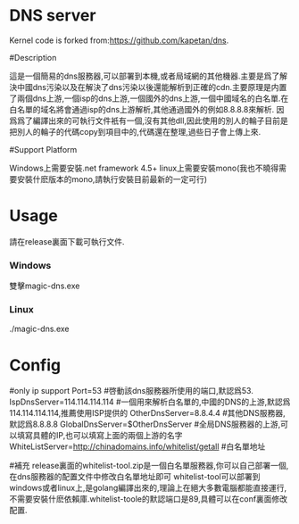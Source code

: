 ﻿# DNS server
Kernel code is forked from:https://github.com/kapetan/dns.

#Description

這是一個簡易的dns服務器,可以部署到本機,或者局域網的其他機器.主要是爲了解決中國dns污染以及在解決了dns污染以後還能解析到正確的cdn.主要原理是内置了兩個dns上游,一個isp的dns上游,一個國外的dns上游,一個中國域名的白名單.在白名單的域名將會通過isp的dns上游解析,其他通過國外的例如8.8.8.8來解析.
因爲爲了編譯出來的可執行文件衹有一個,沒有其他dll,因此使用的別人的輪子目前是把別人的輪子的代碼copy到項目中的,代碼還在整理,過些日子會上傳上來.

#Support Platform

Windows上需要安裝.net framework 4.5+
linux上需要安裝mono(我也不曉得需要安裝什麽版本的mono,請執行安裝目前最新的一定可行)


# Usage

請在release裏面下載可執行文件.
### Windows
雙擊magic-dns.exe
### Linux
./magic-dns.exe


# Config
#only ip support
Port=53	#啓動該dns服務器所使用的端口,默認爲53.
IspDnsServer=114.114.114.114		#一個用來解析白名單的,中國的DNS的上游,默認爲114.114.114.114,推薦使用ISP提供的
OtherDnsServer=8.8.4.4		#其他DNS服務器,默認爲8.8.8.8
GlobalDnsServer=$OtherDnsServer		#全局DNS服務器的上游,可以填寫具體的IP,也可以填寫上面的兩個上游的名字
WhiteListServer=http://chinadomains.info/whitelist/getall		#白名單地址

#補充
release裏面的whitelist-tool.zip是一個白名單服務器,你可以自己部署一個,在dns服務器的配置文件中修改白名單地址即可
whitelist-tool可以部署到windows或者linux上,是golang編譯出來的,理論上在絕大多數電腦都能直接運行,不需要安裝什麽依賴庫.whitelist-toole的默認端口是89,具體可以在conf裏面修改配置.
